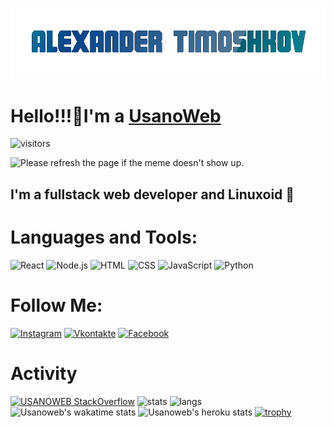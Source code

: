 [![Header](https://github.com/usanoweb/usanoweb/blob/main/assets/AT.gif)](https://usanoweb.github.io)
# Hello!!!👋I'm a [UsanoWeb](https://instagram.com/UsanoWeb/)
![visitors](https://visitor-badge.glitch.me/badge?page_id=usanoweb.usanoweb) 

<img src='https://random-memer.herokuapp.com/' title="Meme" alt="Please refresh the page if the meme doesn't show up.">

## I'm a fullstack web developer and Linuxoid 🐧

# Languages and Tools:
![React](https://cdn.svgporn.com/logos/react.svg)
![Node.js](https://cdn.svgporn.com/logos/nodejs-icon.svg)
![HTML](https://cdn.svgporn.com/logos/html-5.svg)
![CSS](https://cdn.svgporn.com/logos/css-3.svg)
![JavaScript](https://cdn.svgporn.com/logos/javascript.svg)
![Python](https://cdn.svgporn.com/logos/python.svg)

 # Follow Me:
[![Instagram](https://img.shields.io/badge/-Instagram-090909?style=for-the-badge&logo=instagram&logoColor=B4068E)](https://www.instagram.com/usanoweb/)
[![Vkontakte](https://img.shields.io/badge/-Vkontakte-090909?style=for-the-badge&logo=Vk&logoColor=4F7DB3)](https://vk.com/usanoreal)
[![Facebook](https://img.shields.io/badge/-Facebook-090909?style=for-the-badge&logo=Facebook&logoColor=1195F5)](https://www.facebook.com/usanoweb)

# Activity
[![USANOWEB StackOverflow](https://github-readme-stackoverflow.vercel.app/?userID=15189631)](https://stackoverflow.com/users/15189631/usano-web)
![stats](https://github-readme-stats.vercel.app/api?username=usanoweb&show_icons=true&hide_border=true&&count_private=true&include_all_commits=true)
![langs](https://github-readme-stats.vercel.app/api/top-langs/?username=usanoweb&exclude_repo=KNN-Image-Classification&show_icons=true&hide_border=true&layout=compact&langs_count=8)
![Usanoweb's wakatime stats](https://github-readme-stats.vercel.app/api/wakatime?username=UsanoWEB)
![Usanoweb's heroku stats](https://github-readme-streak-stats.herokuapp.com/?user=usanoweb)
[![trophy](https://github-profile-trophy.vercel.app/?username=usanoweb)](https://github.com/ryo-ma/github-profile-trophy)
